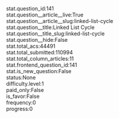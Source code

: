 stat.question_id:141  
stat.question__article__live:True  
stat.question__article__slug:linked-list-cycle  
stat.question__title:Linked List Cycle  
stat.question__title_slug:linked-list-cycle  
stat.question__hide:False  
stat.total_acs:44491  
stat.total_submitted:110994  
stat.total_column_articles:11  
stat.frontend_question_id:141  
stat.is_new_question:False  
status:None  
difficulty.level:1  
paid_only:False  
is_favor:False  
frequency:0  
progress:0  

